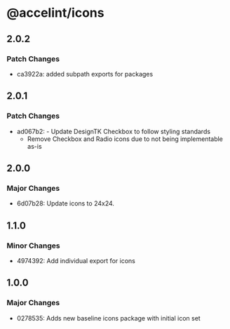 # @accelint/icons

## 2.0.2

### Patch Changes

- ca3922a: added subpath exports for packages

## 2.0.1

### Patch Changes

- ad067b2: - Update DesignTK Checkbox to follow styling standards
  - Remove Checkbox and Radio icons due to not being implementable as-is

## 2.0.0

### Major Changes

- 6d07b28: Update icons to 24x24.

## 1.1.0

### Minor Changes

- 4974392: Add individual export for icons

## 1.0.0

### Major Changes

- 0278535: Adds new baseline icons package with initial icon set
